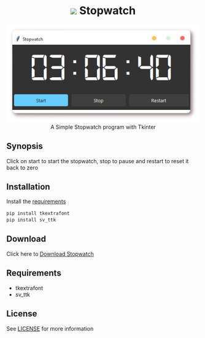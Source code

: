 
<h1 align='center'> <img width=32 src='https://www.shareicon.net/data/2016/05/26/771240_time_512x512.png'> Stopwatch</h1>
<p align='center'>
    <img src='https://github.com/besnoi/pyApps/blob/main/_img/stopwatch.png'><br>
    A Simple Stopwatch program with Tkinter
</p>

## Synopsis

Click on start to start the stopwatch, stop to pause and restart to reset it back to zero

## Installation

Install the [requirements](#requirements)
```bash
pip install tkextrafont
pip install sv_ttk
```

## Download

Click here to [Download Stopwatch](https://downgit.github.io/#/home?url=https://github.com/besnoi/pyapps/tree/master/src/Stopwatch)

## Requirements
- tkextrafont
- sv_ttk

## License

See [LICENSE](https://github.com/besnoi/pyApps/blob/main/LICENSE) for more information
